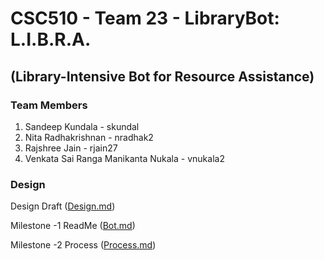 # CSC510 - Team 23 - LibraryBot: L.I.B.R.A.
## (Library-Intensive Bot for Resource Assistance)
### Team Members
1. Sandeep Kundala - skundal 
2. Nita Radhakrishnan - nradhak2 
3. Rajshree Jain - rjain27 
4. Venkata Sai Ranga Manikanta Nukala - vnukala2
### Design 
Design Draft ([Design.md](https://github.ncsu.edu/csc510-fall2019/CSC510-23/blob/master/Design.md))

Milestone -1 ReadMe ([Bot.md](https://github.ncsu.edu/csc510-fall2019/CSC510-23/blob/master/Bot.md))

Milestone -2 Process ([Process.md](https://github.ncsu.edu/csc510-fall2019/CSC510-23/blob/master/Process.md))
